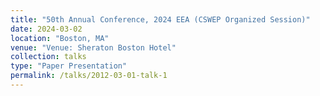 ```yaml
---
title: "50th Annual Conference, 2024 EEA (CSWEP Organized Session)"
date: 2024-03-02
location: "Boston, MA"
venue: "Venue: Sheraton Boston Hotel"
collection: talks
type: "Paper Presentation"
permalink: /talks/2012-03-01-talk-1
---
```


